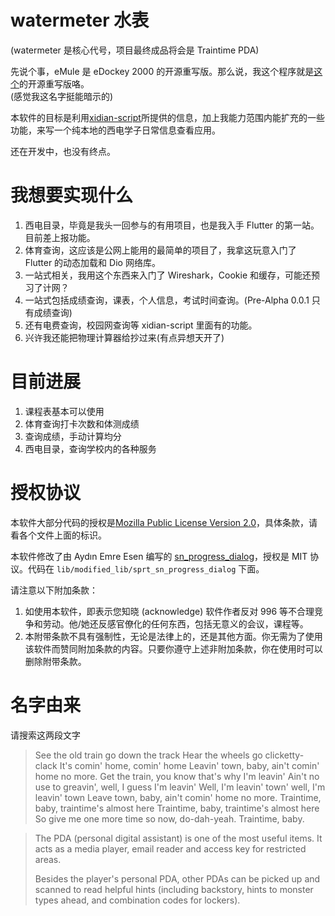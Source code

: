# watermeter 水表

(watermeter 是核心代号，项目最终成品将会是 Traintime PDA)

先说个事，eMule 是 eDockey 2000 的开源重写版。那么说，我这个程序就是[这个](https://myxdu.moefactory.com/)的开源重写版咯。  
(感觉我这名字挺能暗示的)

本软件的目标是利用[xidian-script](https://github.com/xdlinux/xidian-scripts)所提供的信息，加上我能力范围内能扩充的一些功能，来写一个纯本地的西电学子日常信息查看应用。

还在开发中，也没有终点。

# 我想要实现什么

1. 西电目录，毕竟是我头一回参与的有用项目，也是我入手 Flutter 的第一站。目前差上报功能。
2. 体育查询，这应该是公网上能用的最简单的项目了，我拿这玩意入门了 Flutter 的动态加载和 Dio 网络库。
3. 一站式相关，我用这个东西来入门了 Wireshark，Cookie 和缓存，可能还预习了计网？
4. 一站式包括成绩查询，课表，个人信息，考试时间查询。(Pre-Alpha 0.0.1 只有成绩查询)
5. 还有电费查询，校园网查询等 xidian-script 里面有的功能。
6. 兴许我还能把物理计算器给抄过来(有点异想天开了)

# 目前进展

1. 课程表基本可以使用
2. 体育查询打卡次数和体测成绩
3. 查询成绩，手动计算均分
4. 西电目录，查询学校内的各种服务

# 授权协议

本软件大部分代码的授权是[Mozilla Public License Version 2.0](http://mozilla.org/MPL/2.0/)，具体条款，请看各个文件上面的标识。

本软件修改了由 Aydın Emre Esen 编写的 [sn_progress_dialog](https://github.com/emreesen27/Flutter-Progress-Dialog)，授权是 MIT 协议。代码在 `lib/modified_lib/sprt_sn_progress_dialog` 下面。

请注意以下附加条款：

1. 如使用本软件，即表示您知晓 (acknowledge) 软件作者反对 996 等不合理竞争和劳动。他/她还反感官僚化的任何东西，包括无意义的会议，课程等。
2. 本附带条款不具有强制性，无论是法律上的，还是其他方面。你无需为了使用该软件而赞同附加条款的内容。只要你遵守上述非附加条款，你在使用时可以删除附带条款。

# 名字由来

请搜索这两段文字

> See the old train go down the track
> Hear the wheels go clicketty-clack
> It's comin' home, comin' home
> Leavin' town, baby, ain't comin' home no more.
> Get the train, you know that's why I'm leavin'
> Ain't no use to greavin', well, I guess I'm leavin'
> Well, I'm leavin' town' well, I'm leavin' town
> Leave town, baby, ain't comin' home no more.
> Traintime, baby, traintime's almost here
> Traintime, baby, traintime's almost here
> So give me one more time so now, do-dah-yeah.
> Traintime, baby.

> The PDA (personal digital assistant) is one of the most useful items. It acts as a media player, email reader and access key for restricted areas.
>
> Besides the player's personal PDA, other PDAs can be picked up and scanned to read helpful hints (including backstory, hints to monster types ahead, and combination codes for lockers).
